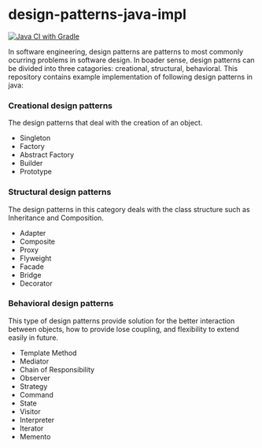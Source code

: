 # design-patterns-java-impl
[![Java CI with Gradle](https://github.com/n0noob/design-patterns-java-impl/actions/workflows/gradle.yml/badge.svg)](https://github.com/n0noob/design-patterns-java-impl/actions/workflows/gradle.yml)

In software engineering, design patterns are patterns to most commonly ocurring problems in software design. In boader sense, design patterns can be divided into three catagories: creational, structural, behavioral. 
This repository contains example implementation of following design patterns in java:
### Creational design patterns
The design patterns that deal with the creation of an object.
  * Singleton
  * Factory
  * Abstract Factory
  * Builder
  * Prototype
### Structural design patterns
The design patterns in this category deals with the class structure such as Inheritance and Composition.
  * Adapter
  * Composite
  * Proxy
  * Flyweight
  * Facade
  * Bridge
  * Decorator
### Behavioral design patterns
This type of design patterns provide solution for the better interaction between objects, how to provide lose coupling, and flexibility to extend easily in future.
  * Template Method
  * Mediator
  * Chain of Responsibility
  * Observer
  * Strategy
  * Command
  * State
  * Visitor
  * Interpreter
  * Iterator
  * Memento
